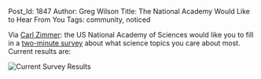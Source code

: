 Post_Id: 1847
Author: Greg Wilson
Title: The National Academy Would Like to Hear From You
Tags: community, noticed

<p>Via <a href="http://blogs.discovermagazine.com/loom/2008/12/19/the-national-academy-of-sciences-wants-to-hear-from-you/">Carl Zimmer</a>: the US National Academy of Sciences would like you to fill in a <a href="http://www.surveygizmo.com/s/85927/what-matters-most-to-you-c">two-minute survey</a> about what science topics you care about most. Current results are:</p>
<p><img src="{{root_path}}/files/2008/12/picture-1.png" alt="Current Survey Results" /></p>
